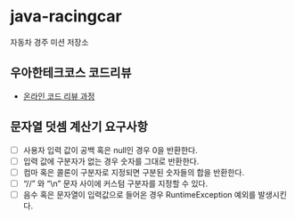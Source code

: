 # java-racingcar

자동차 경주 미션 저장소

## 우아한테크코스 코드리뷰

- [온라인 코드 리뷰 과정](https://github.com/woowacourse/woowacourse-docs/blob/master/maincourse/README.md)

## 문자열 덧셈 계산기 요구사항

- [ ]  사용자 입력 값이 공백 혹은 null인 경우 0을 반환한다.
- [ ]  입력 값에 구분자가 없는 경우 숫자를 그대로 반환한다.
- [ ]  컴마 혹은 콜론이 구분자로 지정되면 구분된 숫자들의 합을 반환한다.
- [ ]  “//” 와 “\n” 문자 사이에 커스텀 구분자를 지정할 수 있다.
- [ ]  음수 혹은 문자열이 입력값으로 들어온 경우 RuntimeException 예외를 발생시킨다.